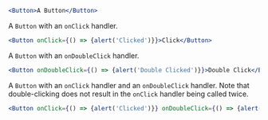 ```jsx
<Button>A Button</Button>
```

A `Button` with an `onClick` handler.
```jsx
<Button onClick={() => {alert('Clicked')}}>Click</Button>
```

A `Button` with an `onDoubleClick` handler.
```jsx
<Button onDoubleClick={() => {alert('Double Clicked')}}>Double Click</Button>
```

A `Button` with an `onClick` handler and an `onDoubleClick` handler. Note that double-clicking
does not result in the `onClick` handler being called twice.
```jsx
<Button onClick={() => {alert('Clicked')}} onDoubleClick={() => {alert('Double Clicked')}}>Single or Double Click</Button>
```